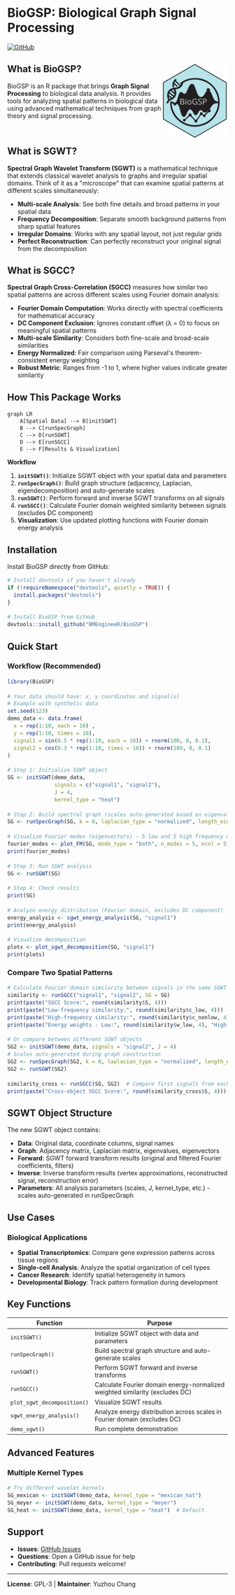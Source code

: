 # BioGSP: Biological Graph Signal Processing

[![GitHub](https://img.shields.io/badge/GitHub-BMEngineeR%2FBioGSP-blue)](https://github.com/BMEngineeR/BioGSP)

## What is BioGSP? <img src="man/figures/logo.svg" align="right" width="150" alt="BioGSP logo" />

BioGSP is an R package that brings **Graph Signal Processing** to biological data analysis. It provides tools for analyzing spatial patterns in biological data using advanced mathematical techniques from graph theory and signal processing.
  
<br>
  

## What is SGWT?

**Spectral Graph Wavelet Transform (SGWT)** is a mathematical technique that extends classical wavelet analysis to graphs and irregular spatial domains. Think of it as a "microscope" that can examine spatial patterns at different scales simultaneously:

-  **Multi-scale Analysis**: See both fine details and broad patterns in your spatial data
-  **Frequency Decomposition**: Separate smooth background patterns from sharp spatial features  
-  **Irregular Domains**: Works with any spatial layout, not just regular grids
-  **Perfect Reconstruction**: Can perfectly reconstruct your original signal from the decomposition

## What is SGCC?

**Spectral Graph Cross-Correlation (SGCC)** measures how similar two spatial patterns are across different scales using Fourier domain analysis:

-  **Fourier Domain Computation**: Works directly with spectral coefficients for mathematical accuracy
-  **DC Component Exclusion**: Ignores constant offset (λ = 0) to focus on meaningful spatial patterns
-  **Multi-scale Similarity**: Considers both fine-scale and broad-scale similarities
-  **Energy Normalized**: Fair comparison using Parseval's theorem-consistent energy weighting
-  **Robust Metric**: Ranges from -1 to 1, where higher values indicate greater similarity

## How This Package Works

```mermaid
graph LR
    A[Spatial Data] --> B[initSGWT]
    B --> C[runSpecGraph]
    C --> D[runSGWT]
    D --> E[runSGCC]
    E --> F[Results & Visualization]
```

**Workflow**
1. **`initSGWT()`**: Initialize SGWT object with your spatial data and parameters
2. **`runSpecGraph()`**: Build graph structure (adjacency, Laplacian, eigendecomposition) and auto-generate scales
3. **`runSGWT()`**: Perform forward and inverse SGWT transforms on all signals
4. **`runSGCC()`**: Calculate Fourier domain weighted similarity between signals (excludes DC component)
5. **Visualization**: Use updated plotting functions with Fourier domain energy analysis

## Installation

Install BioGSP directly from GitHub:

```r
# Install devtools if you haven't already
if (!requireNamespace("devtools", quietly = TRUE)) {
  install.packages("devtools")
}

# Install BioGSP from GitHub
devtools::install_github("BMEngineeR/BioGSP")
```

## Quick Start

### Workflow (Recommended)

```r
library(BioGSP)

# Your data should have: x, y coordinates and signal(s)
# Example with synthetic data
set.seed(123)
demo_data <- data.frame(
  x = rep(1:10, each = 10) ,
  y = rep(1:10, times = 10),
  signal1 = sin(0.5 * rep(1:10, each = 10)) + rnorm(100, 0, 0.1),
  signal2 = cos(0.3 * rep(1:10, times = 10)) + rnorm(100, 0, 0.1)
)

# Step 1: Initialize SGWT object
SG <- initSGWT(demo_data, 
               signals = c("signal1", "signal2"), 
               J = 4, 
               kernel_type = "heat")

# Step 2: Build spectral graph (scales auto-generated based on eigenvalues)
SG <- runSpecGraph(SG, k = 8, laplacian_type = "normalized", length_eigenvalue = 30)

# Visualize Fourier modes (eigenvectors) - 5 low and 5 high frequency modes
fourier_modes <- plot_FM(SG, mode_type = "both", n_modes = 5, ncol = 5)
print(fourier_modes)

# Step 3: Run SGWT analysis
SG <- runSGWT(SG)

# Step 4: Check results
print(SG)

# Analyze energy distribution (Fourier domain, excludes DC component)
energy_analysis <- sgwt_energy_analysis(SG, "signal1")
print(energy_analysis)

# Visualize decomposition
plots <- plot_sgwt_decomposition(SG, "signal1")
print(plots)
```

### Compare Two Spatial Patterns

```r
# Calculate Fourier domain similarity between signals in the same SGWT object
similarity <- runSGCC("signal1", "signal2", SG = SG)
print(paste("SGCC Score:", round(similarity$S, 4)))
print(paste("Low-frequency similarity:", round(similarity$c_low, 4)))
print(paste("High-frequency similarity:", round(similarity$c_nonlow, 4)))
print(paste("Energy weights - Low:", round(similarity$w_low, 4), "High:", round(similarity$w_NL, 4)))

# Or compare between different SGWT objects
SG2 <- initSGWT(demo_data, signals = "signal2", J = 4)
# Scales auto-generated during graph construction
SG2 <- runSpecGraph(SG2, k = 8, laplacian_type = "normalized", length_eigenvalue = 25)
SG2 <- runSGWT(SG2)

similarity_cross <- runSGCC(SG, SG2)  # Compare first signals from each object
print(paste("Cross-object SGCC Score:", round(similarity_cross$S, 4)))
```

## SGWT Object Structure

The new SGWT object contains:

- **Data**: Original data, coordinate columns, signal names
- **Graph**: Adjacency matrix, Laplacian matrix, eigenvalues, eigenvectors
- **Forward**: SGWT forward transform results (original and filtered Fourier coefficients, filters)
- **Inverse**: Inverse transform results (vertex approximations, reconstructed signal, reconstruction error)
- **Parameters**: All analysis parameters (scales, J, kernel_type, etc.) - scales auto-generated in runSpecGraph

## Use Cases

### Biological Applications
- **Spatial Transcriptomics**: Compare gene expression patterns across tissue regions
- **Single-cell Analysis**: Analyze the spatial organization of cell types
- **Cancer Research**: Identify spatial heterogeneity in tumors
- **Developmental Biology**: Track pattern formation during development


## Key Functions

| Function | Purpose |
|----------|---------|
| `initSGWT()` | Initialize SGWT object with data and parameters |
| `runSpecGraph()` | Build spectral graph structure and auto-generate scales |
| `runSGWT()` | Perform SGWT forward and inverse transforms |
| `runSGCC()` | Calculate Fourier domain energy-normalized weighted similarity (excludes DC) |
| `plot_sgwt_decomposition()` | Visualize SGWT results |
| `sgwt_energy_analysis()` | Analyze energy distribution across scales in Fourier domain (excludes DC) |
| `demo_sgwt()` | Run complete demonstration |

## Advanced Features

### Multiple Kernel Types
```r
# Try different wavelet kernels
SG_mexican <- initSGWT(demo_data, kernel_type = "mexican_hat")
SG_meyer <- initSGWT(demo_data, kernel_type = "meyer") 
SG_heat <- initSGWT(demo_data, kernel_type = "heat")  # Default
```

## Support

- **Issues**: [GitHub Issues](https://github.com/BMEngineeR/BioGSP/issues)
- **Questions**: Open a GitHub issue for help
- **Contributing**: Pull requests welcome!

---

**License**: GPL-3 | **Maintainer**: Yuzhou Chang
